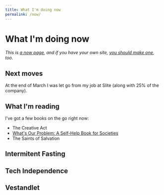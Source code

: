 ```yaml
---
title: What I'm doing now
permalink: /now/
---
```


# What I'm doing now

<em>This is [a now page](https://nownownow.com/about), and if you have your own site, [you should make one](https://nownownow.com/about), too.</em>

## Next moves

At the end of March I was let go from my job at Slite (along with 25% of the company).

## What I'm reading

I've got a few books on the go right now:

- The Creative Act
- <a class="internal-link" href="/whats-our-problem/">What's Our Problem: A Self-Help Book for Societies</a> 
- The Saints of Salvation

## Intermitent Fasting

## Tech Independence



## Vestandlet 

